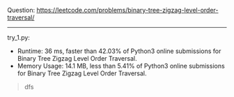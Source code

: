 Question: https://leetcode.com/problems/binary-tree-zigzag-level-order-traversal/

---

try_1.py:
* Runtime: 36 ms, faster than 42.03% of Python3 online submissions for Binary Tree Zigzag Level Order Traversal.
* Memory Usage: 14.1 MB, less than 5.41% of Python3 online submissions for Binary Tree Zigzag Level Order Traversal.

> dfs
